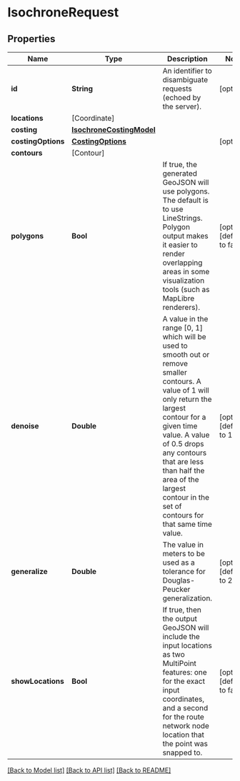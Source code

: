 # IsochroneRequest

## Properties
Name | Type | Description | Notes
------------ | ------------- | ------------- | -------------
**id** | **String** | An identifier to disambiguate requests (echoed by the server). | [optional] 
**locations** | [Coordinate] |  | 
**costing** | [**IsochroneCostingModel**](IsochroneCostingModel.md) |  | 
**costingOptions** | [**CostingOptions**](CostingOptions.md) |  | [optional] 
**contours** | [Contour] |  | 
**polygons** | **Bool** | If true, the generated GeoJSON will use polygons. The default is to use LineStrings. Polygon output makes it easier to render overlapping areas in some visualization tools (such as MapLibre renderers). | [optional] [default to false]
**denoise** | **Double** | A value in the range [0, 1] which will be used to smooth out or remove smaller contours. A value of 1 will only return the largest contour for a given time value. A value of 0.5 drops any contours that are less than half the area of the largest contour in the set of contours for that same time value. | [optional] [default to 1]
**generalize** | **Double** | The value in meters to be used as a tolerance for Douglas-Peucker generalization. | [optional] [default to 200.0]
**showLocations** | **Bool** | If true, then the output GeoJSON will include the input locations as two MultiPoint features: one for the exact input coordinates, and a second for the route network node location that the point was snapped to. | [optional] [default to false]

[[Back to Model list]](../README.md#documentation-for-models) [[Back to API list]](../README.md#documentation-for-api-endpoints) [[Back to README]](../README.md)


